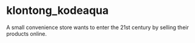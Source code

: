 # klontong_kodeaqua

A small convenience store wants to enter the 21st century by selling their products online.
